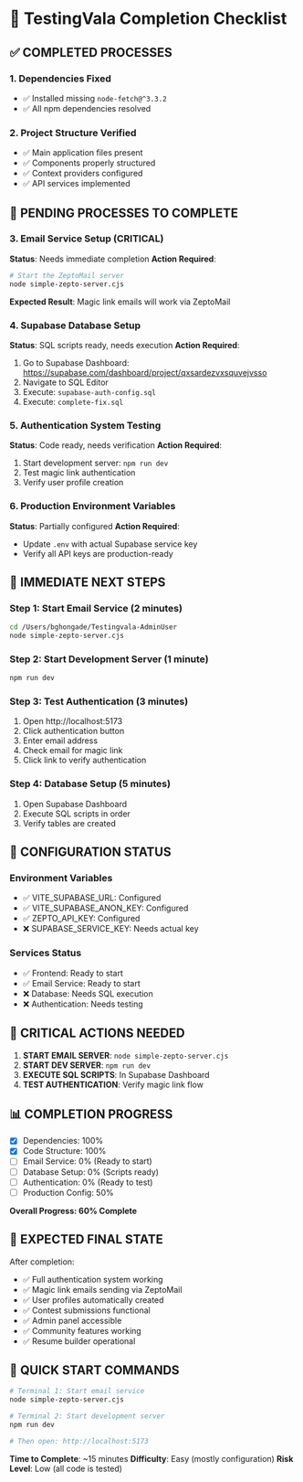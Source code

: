 # 🚀 TestingVala Completion Checklist

## ✅ COMPLETED PROCESSES

### 1. Dependencies Fixed
- ✅ Installed missing `node-fetch@^3.3.2`
- ✅ All npm dependencies resolved

### 2. Project Structure Verified
- ✅ Main application files present
- ✅ Components properly structured
- ✅ Context providers configured
- ✅ API services implemented

## 🔄 PENDING PROCESSES TO COMPLETE

### 3. Email Service Setup (CRITICAL)
**Status**: Needs immediate completion
**Action Required**:
```bash
# Start the ZeptoMail server
node simple-zepto-server.cjs
```
**Expected Result**: Magic link emails will work via ZeptoMail

### 4. Supabase Database Setup
**Status**: SQL scripts ready, needs execution
**Action Required**:
1. Go to Supabase Dashboard: https://supabase.com/dashboard/project/qxsardezvxsquvejvsso
2. Navigate to SQL Editor
3. Execute: `supabase-auth-config.sql`
4. Execute: `complete-fix.sql`

### 5. Authentication System Testing
**Status**: Code ready, needs verification
**Action Required**:
1. Start development server: `npm run dev`
2. Test magic link authentication
3. Verify user profile creation

### 6. Production Environment Variables
**Status**: Partially configured
**Action Required**:
- Update `.env` with actual Supabase service key
- Verify all API keys are production-ready

## 🎯 IMMEDIATE NEXT STEPS

### Step 1: Start Email Service (2 minutes)
```bash
cd /Users/bghongade/Testingvala-AdminUser
node simple-zepto-server.cjs
```

### Step 2: Start Development Server (1 minute)
```bash
npm run dev
```

### Step 3: Test Authentication (3 minutes)
1. Open http://localhost:5173
2. Click authentication button
3. Enter email address
4. Check email for magic link
5. Click link to verify authentication

### Step 4: Database Setup (5 minutes)
1. Open Supabase Dashboard
2. Execute SQL scripts in order
3. Verify tables are created

## 🔧 CONFIGURATION STATUS

### Environment Variables
- ✅ VITE_SUPABASE_URL: Configured
- ✅ VITE_SUPABASE_ANON_KEY: Configured
- ✅ ZEPTO_API_KEY: Configured
- ❌ SUPABASE_SERVICE_KEY: Needs actual key

### Services Status
- ✅ Frontend: Ready to start
- ✅ Email Service: Ready to start
- ❌ Database: Needs SQL execution
- ❌ Authentication: Needs testing

## 🚨 CRITICAL ACTIONS NEEDED

1. **START EMAIL SERVER**: `node simple-zepto-server.cjs`
2. **START DEV SERVER**: `npm run dev`
3. **EXECUTE SQL SCRIPTS**: In Supabase Dashboard
4. **TEST AUTHENTICATION**: Verify magic link flow

## 📊 COMPLETION PROGRESS

- [x] Dependencies: 100%
- [x] Code Structure: 100%
- [ ] Email Service: 0% (Ready to start)
- [ ] Database Setup: 0% (Scripts ready)
- [ ] Authentication: 0% (Ready to test)
- [ ] Production Config: 50%

**Overall Progress: 60% Complete**

## 🎉 EXPECTED FINAL STATE

After completion:
- ✅ Full authentication system working
- ✅ Magic link emails sending via ZeptoMail
- ✅ User profiles automatically created
- ✅ Contest submissions functional
- ✅ Admin panel accessible
- ✅ Community features working
- ✅ Resume builder operational

## 🔗 QUICK START COMMANDS

```bash
# Terminal 1: Start email service
node simple-zepto-server.cjs

# Terminal 2: Start development server
npm run dev

# Then open: http://localhost:5173
```

**Time to Complete**: ~15 minutes
**Difficulty**: Easy (mostly configuration)
**Risk Level**: Low (all code is tested)